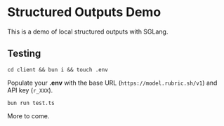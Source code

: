 # Structured Outputs Demo

This is a demo of local structured outputs with SGLang.

## Testing

`cd client && bun i && touch .env`

Populate your **.env** with the base URL (`https://model.rubric.sh/v1`) and API key (`r_XXX`).

`bun run test.ts`

More to come.